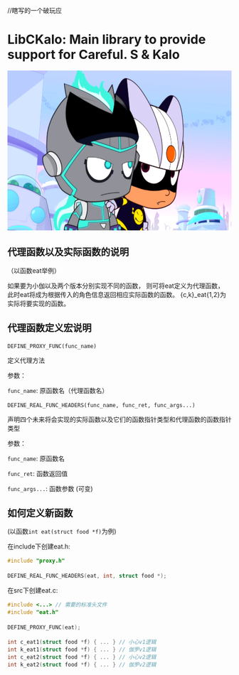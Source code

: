 //瞎写的一个破玩应
# LibCKalo: Main library to provide support for Careful. S & Kalo
<img src="Screenshot_20220612-012903_VLC~2.png" width="640" height="360"/>

## 代理函数以及实际函数的说明
（以函数eat举例）

如果要为小伽以及两个版本分别实现不同的函数，
则可将eat定义为代理函数，
此时eat将成为根据传入的角色信息返回相应实际函数的函数。
{c,k}_eat{1,2}为实际将要实现的函数。

## 代理函数定义宏说明

```DEFINE_PROXY_FUNC(func_name)```

定义代理方法

参数：

```func_name```: 原函数名（代理函数名）

```DEFINE_REAL_FUNC_HEADERS(func_name, func_ret, func_args...)```

声明四个未来将会实现的实际函数以及它们的函数指针类型和代理函数的函数指针类型

参数：

```func_name```: 原函数名

```func_ret```: 函数返回值

```func_args...```: 函数参数 (可变)


## 如何定义新函数
(以函数```int eat(struct food *f)```为例)

在include下创建eat.h:
```c
#include "proxy.h"

DEFINE_REAL_FUNC_HEADERS(eat, int, struct food *);
```
在src下创建eat.c:
```c
#include <...> // 需要的标准头文件
#include "eat.h"

DEFINE_PROXY_FUNC(eat);

int c_eat1(struct food *f) { ... } // 小心v1逻辑
int k_eat1(struct food *f) { ... } // 伽罗v1逻辑
int c_eat2(struct food *f) { ... } // 小心v2逻辑
int k_eat2(struct food *f) { ... } // 伽罗v2逻辑
```

